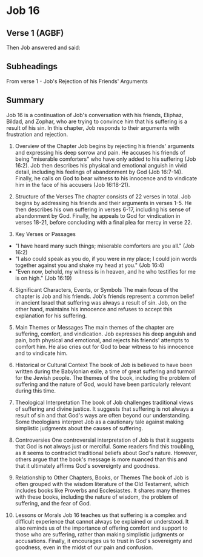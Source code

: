 # Job 16

## Verse 1 (AGBF)

Then Job answered and said:

## Subheadings

From verse 1 - Job's Rejection of his Friends' Arguments

## Summary

Job 16 is a continuation of Job's conversation with his friends, Eliphaz, Bildad, and Zophar, who are trying to convince him that his suffering is a result of his sin. In this chapter, Job responds to their arguments with frustration and rejection.

1. Overview of the Chapter
Job begins by rejecting his friends' arguments and expressing his deep sorrow and pain. He accuses his friends of being "miserable comforters" who have only added to his suffering (Job 16:2). Job then describes his physical and emotional anguish in vivid detail, including his feelings of abandonment by God (Job 16:7-14). Finally, he calls on God to bear witness to his innocence and to vindicate him in the face of his accusers (Job 16:18-21).

2. Structure of the Verses
The chapter consists of 22 verses in total. Job begins by addressing his friends and their arguments in verses 1-5. He then describes his own suffering in verses 6-17, including his sense of abandonment by God. Finally, he appeals to God for vindication in verses 18-21, before concluding with a final plea for mercy in verse 22.

3. Key Verses or Passages
- "I have heard many such things; miserable comforters are you all." (Job 16:2)
- "I also could speak as you do, if you were in my place; I could join words together against you and shake my head at you." (Job 16:4)
- "Even now, behold, my witness is in heaven, and he who testifies for me is on high." (Job 16:19)

4. Significant Characters, Events, or Symbols
The main focus of the chapter is Job and his friends. Job's friends represent a common belief in ancient Israel that suffering was always a result of sin. Job, on the other hand, maintains his innocence and refuses to accept this explanation for his suffering.

5. Main Themes or Messages
The main themes of the chapter are suffering, comfort, and vindication. Job expresses his deep anguish and pain, both physical and emotional, and rejects his friends' attempts to comfort him. He also cries out for God to bear witness to his innocence and to vindicate him.

6. Historical or Cultural Context
The book of Job is believed to have been written during the Babylonian exile, a time of great suffering and turmoil for the Jewish people. The themes of the book, including the problem of suffering and the nature of God, would have been particularly relevant during this time.

7. Theological Interpretation
The book of Job challenges traditional views of suffering and divine justice. It suggests that suffering is not always a result of sin and that God's ways are often beyond our understanding. Some theologians interpret Job as a cautionary tale against making simplistic judgments about the causes of suffering.

8. Controversies
One controversial interpretation of Job is that it suggests that God is not always just or merciful. Some readers find this troubling, as it seems to contradict traditional beliefs about God's nature. However, others argue that the book's message is more nuanced than this and that it ultimately affirms God's sovereignty and goodness.

9. Relationship to Other Chapters, Books, or Themes
The book of Job is often grouped with the wisdom literature of the Old Testament, which includes books like Proverbs and Ecclesiastes. It shares many themes with these books, including the nature of wisdom, the problem of suffering, and the fear of God.

10. Lessons or Morals
Job 16 teaches us that suffering is a complex and difficult experience that cannot always be explained or understood. It also reminds us of the importance of offering comfort and support to those who are suffering, rather than making simplistic judgments or accusations. Finally, it encourages us to trust in God's sovereignty and goodness, even in the midst of our pain and confusion.